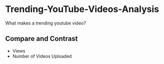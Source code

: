 # Trending-YouTube-Videos-Analysis
What makes a trending youtube video?

## Compare and Contrast
- Views
- Number of Videos Uploaded
